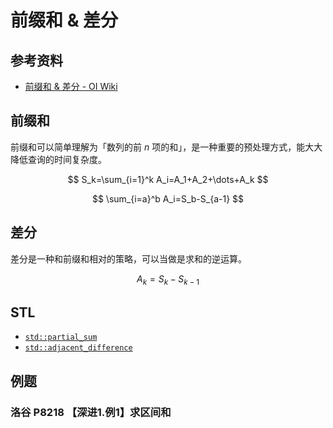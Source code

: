 # 前缀和 & 差分

## 参考资料

- [前缀和 & 差分 - OI Wiki](https://oi-wiki.org/basic/prefix-sum/)

## 前缀和

前缀和可以简单理解为「数列的前 $n$ 项的和」，是一种重要的预处理方式，能大大降低查询的时间复杂度。

$$
S_k=\sum_{i=1}^k A_i=A_1+A_2+\dots+A_k
$$

$$
\sum_{i=a}^b A_i=S_b-S_{a-1}
$$

## 差分

差分是一种和前缀和相对的策略，可以当做是求和的逆运算。

$$
A_k=S_k-S_{k-1}
$$

## STL

- [`std::partial_sum`](https://en.cppreference.com/w/cpp/algorithm/partial_sum.html)
- [`std::adjacent_difference`](https://en.cppreference.com/w/cpp/algorithm/adjacent_difference.html)

## 例题

### 洛谷 P8218 【深进1.例1】求区间和

<Problem id="P8218" />

